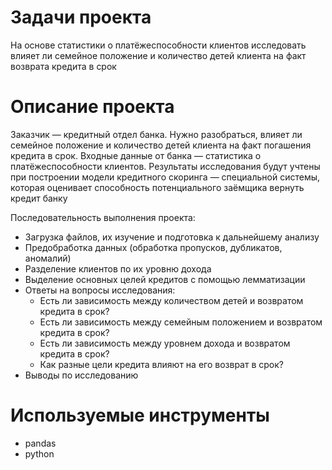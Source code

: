 # Задачи проекта
На основе статистики о платёжеспособности клиентов исследовать влияет ли семейное положение и количество детей клиента на факт возврата кредита в срок
# Описание проекта
Заказчик — кредитный отдел банка. Нужно разобраться, влияет ли семейное положение и количество детей клиента на факт погашения кредита в срок. Входные данные от банка — статистика о платёжеспособности клиентов.
Результаты исследования будут учтены при построении модели кредитного скоринга — специальной системы, которая оценивает способность потенциального заёмщика вернуть кредит банку

Последовательность выполнения проекта:

- Загрузка файлов, их изучение и подготовка к дальнейшему анализу
- Предобработка данных (обработка пропусков, дубликатов, аномалий)
- Разделение клиентов по их уровню дохода
- Выделение основных целей кредитов с помощью лемматизации
- Ответы на вопросы исследования:
    -  Есть ли зависимость между количеством детей и возвратом кредита в срок?
    -  Есть ли зависимость между семейным положением и возвратом кредита в срок?
    -  Есть ли зависимость между уровнем дохода и возвратом кредита в срок?
    -  Как разные цели кредита влияют на его возврат в срок?
- Выводы по исследованию
# Используемые инструменты
- pandas
- python
